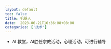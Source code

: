 ```yaml
---
layout: default
toc: false
title: 机器人
date:  2023-06-21T16:36:08+08:00
categories: ['技术']
---
```



- AI 教堂，AI胜任宗教活动，心理活动，可进行辅导
